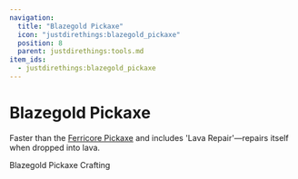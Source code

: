 ```yaml
---
navigation:
  title: "Blazegold Pickaxe"
  icon: "justdirethings:blazegold_pickaxe"
  position: 8
  parent: justdirethings:tools.md
item_ids:
  - justdirethings:blazegold_pickaxe
---
```


# Blazegold Pickaxe

Faster than the [Ferricore Pickaxe](./tool_ferricore_pickaxe.md) and includes 'Lava Repair'—repairs itself when dropped into lava.

Blazegold Pickaxe Crafting

<Recipe id="justdirethings:blazegold_pickaxe" />

